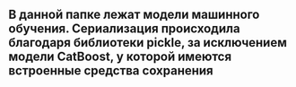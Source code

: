 ## В данной папке лежат модели машинного обучения. Сериализация происходила благодаря библиотеки pickle, за исключением модели CatBoost, у которой имеются встроенные средства сохранения
